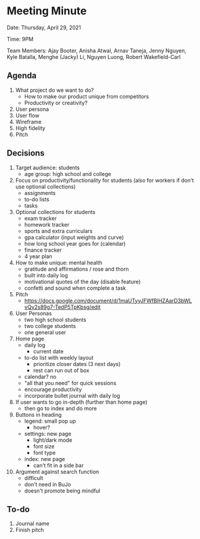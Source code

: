 # Meeting Minute
Date: Thursday, April 29, 2021

Time: 9PM

Team Members: Ajay Booter, Anisha Atwal, Arnav Taneja, Jenny Nguyen, Kyle Batalla, Menghe (Jacky) Li, Nguyen Luong, Robert Wakefield-Carl

## Agenda
1. What project do we want to do?
    - How to make our product unique from competitors
    - Productivity or creativity?
2. User persona
3. User flow
4. Wireframe
5. High fidelity
6. Pitch 

## Decisions
1. Target audience: students
    - age group: high school and college
2. Focus on productivity/functionality for students (also for workers if don't use optional collections)
    - assignments
    - to-do lists
    - tasks
3. Optional collections for students
    - exam tracker
    - homework tracker
    - sports and extra curriculars
    - gpa calculator (input weights and curve)
    - how long school year goes for (calendar)
    - finance tracker
    - 4 year plan 
4. How to make unique: mental health
    - gratitude and affirmations / rose and thorn
    - built into daily log
    - motivational quotes of the day (disable feature)
    - confetti and sound when complete a task
5. Pitch 
    - https://docs.google.com/document/d/1maUTyyJFWfBlHZAarD3bWLvQv2s89g7-TedP5TpKbsg/edit 
6. User Personas
    - two high school students
    - two college students
    - one general user
7. Home page
    - daily log
      - current date
    - to-do list with weekly layout
      - prioritize closer dates (3 next days)
      - rest can run out of box
    - calendar? no
    - "all that you need" for quick sessions
    - encourage productivity
    - incorporate bullet journal with daily log
8. If user wants to go in-depth (further than home page)
    - then go to index and do more
9.  Buttons in heading 
    - legend: small pop up
      - hover?
    - settings: new page
      - light/dark mode
      - font size
      - font type
    - index: new page
      - can't fit in a side bar
10. Argument against search function
    - difficult
    - don't need in BuJo
    - doesn't promote being mindful
 
## To-do
1. Journal name
2. Finish pitch
